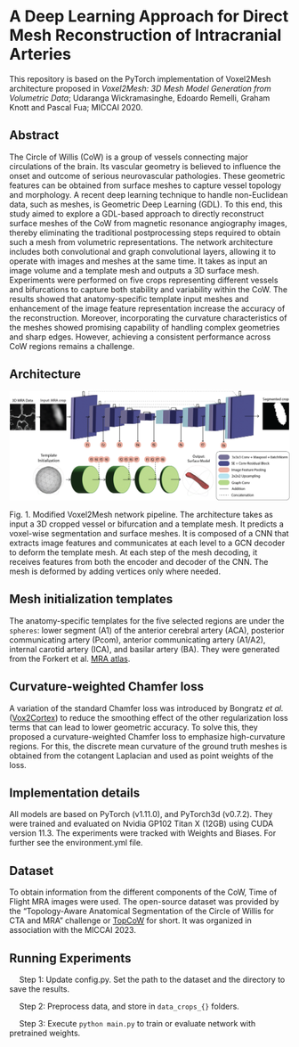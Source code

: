 # A Deep Learning Approach for Direct Mesh Reconstruction of Intracranial Arteries

This repository is based on the PyTorch implementation of Voxel2Mesh architecture proposed in *Voxel2Mesh: 3D Mesh Model Generation from Volumetric Data*; Udaranga Wickramasinghe, Edoardo Remelli, Graham Knott and Pascal Fua; MICCAI 2020. 

## Abstract

The Circle of Willis (CoW) is a group of vessels connecting major circulations of the brain. Its vascular geometry is believed to influence the onset and outcome of serious neurovascular pathologies. These geometric features can be obtained from surface meshes to capture vessel topology and morphology. A recent deep learning technique to handle non-Euclidean data, such as meshes, is Geometric Deep Learning (GDL). To this end, this study aimed to explore a GDL-based approach to directly reconstruct surface meshes of the CoW from magnetic resonance angiography images, thereby eliminating the traditional postprocessing steps required to obtain such a mesh from volumetric representations. The network architecture includes both convolutional and graph convolutional layers, allowing it to operate with images and meshes at the same time. It takes as input an image volume and a template mesh and outputs a 3D surface mesh. Experiments were performed on five crops representing different vessels and bifurcations to capture both stability and variability within the CoW. The results showed that anatomy-specific template input meshes and enhancement of the image feature representation increase the accuracy of the reconstruction. Moreover, incorporating the curvature characteristics of the meshes showed promising capability of handling complex geometries and sharp edges. However, achieving a consistent performance across CoW regions remains a challenge.

## Architecture
  
<p class="aligncenter">
    <img src="./images/networkf.png">
</p>
Fig. 1. Modified Voxel2Mesh network pipeline. The architecture takes as input a 3D cropped vessel or bifurcation and a template mesh. It predicts a voxel-wise segmentation and surface meshes. It is composed of a CNN that extracts image features and communicates at each level to a GCN decoder to deform the template mesh. At each step of the mesh decoding, it receives features from both the encoder and decoder of the CNN. The mesh is deformed by adding vertices only where needed.

## Mesh initialization templates

The anatomy-specific templates for the five selected regions are under the ```spheres```: lower segment (A1) of the anterior cerebral artery (ACA), posterior communicating artery (Pcom), anterior communicating artery (A1/A2), internal carotid artery (ICA), and basilar artery (BA). They were generated from the Forkert et al. [MRA atlas](https://www.nature.com/articles/s41597-019-0034-5). 

## Curvature-weighted Chamfer loss

A variation of the standard Chamfer loss was introduced by Bongratz _et al._ ([Vox2Cortex](https://arxiv.org/abs/2203.09446)) to reduce the smoothing effect of the other regularization loss terms that can lead to lower geometric accuracy. To solve this, they proposed a curvature-weighted Chamfer loss to emphasize high-curvature regions. For this, the discrete mean curvature of the ground truth meshes is obtained from the cotangent Laplacian and used as point weights of the loss.

## Implementation details

All models are based on PyTorch (v1.11.0), and PyTorch3d (v0.7.2). They were trained and evaluated on Nvidia GP102 Titan X (12GB) using CUDA version 11.3. The experiments were tracked with Weights and Biases. For further see the environment.yml file.

## Dataset
To obtain information from the different components of the CoW, Time of Flight MRA images were used. The open-source dataset was provided by the “Topology-Aware Anatomical Segmentation of the Circle of Willis for CTA and MRA” challenge or [TopCoW](https://topcow23.grand-challenge.org/) for short. It was organized in association with the MICCAI 2023. 

## Running Experiments

&emsp; Step 1: Update config.py. Set the path to the dataset and the directory to save the results.

&emsp; Step 2: Preprocess data, and store in  ```data_crops_{}``` folders.

&emsp; Step 3: Execute ```python main.py``` to train or evaluate network with pretrained weights. 

